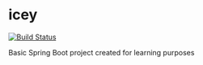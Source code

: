 # icey

[![Build Status](https://travis-ci.org/n1ay/icey.svg?branch=master)](https://travis-ci.org/n1ay/icey)

Basic Spring Boot project created for learning purposes
